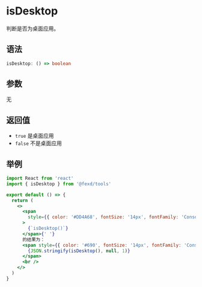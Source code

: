 # isDesktop

判断是否为桌面应用。

## 语法

```ts
isDesktop: () => boolean
```

## 参数

无

## 返回值

- `true` 是桌面应用
- `false` 不是桌面应用

## 举例

```jsx
import React from 'react'
import { isDesktop } from '@fexd/tools'

export default () => {
  return (
    <>
      <span
        style={{ color: '#DD4A68', fontSize: '14px', fontFamily: 'Consolas' }}
      >
        {`isDesktop()`}
      </span>{' '}
      的结果为：
      <span style={{ color: '#690', fontSize: '14px', fontFamily: 'Consolas' }}>
        {JSON.stringify(isDesktop(), null, 1)}
      </span>
      <br />
    </>
  )
}
```

